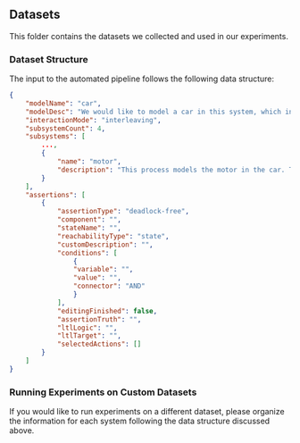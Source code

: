 ## Datasets
This folder contains the datasets we collected and used in our experiments.

### Dataset Structure
The input to the automated pipeline follows the following data structure:
```json
{
    "modelName": "car",
    "modelDesc": "We would like to model a car in this system, which involves the interaction between owners, car door, the key, and the engine.",
    "interactionMode": "interleaving",
    "subsystemCount": 4,
    "subsystems": [
        ...,
        {
            "name": "motor",
            "description": "This process models the motor in the car. The engine can be turned on and off, the car can start and stop driving, the fuel is gradually consumed after driving, and it can be refueled."
        }
    ],
    "assertions": [
        {
            "assertionType": "deadlock-free",
            "component": "",
            "stateName": "",
            "reachabilityType": "state",
            "customDescription": "",
            "conditions": [
                {
                "variable": "",
                "value": "",
                "connector": "AND"
                }
            ],
            "editingFinished": false,
            "assertionTruth": "",
            "ltlLogic": "",
            "ltlTarget": "",
            "selectedActions": []
        }
    ]
}
```

### Running Experiments on Custom Datasets
If you would like to run experiments on a different dataset, please organize the information for each system following the data structure discussed above.